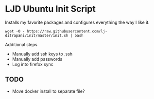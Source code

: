 LJD Ubuntu Init Script
===============================================================================

Installs my favorite packages and configures everything the way I like it.

    wget -O - https://raw.githubusercontent.com/lj-ditrapani/init/master/init.sh | bash


Additional steps

- Manually add ssh keys to .ssh
- Manually add passwords
- Log into firefox sync


TODO
----

- Move docker install to separate file?
